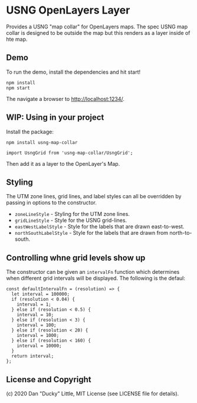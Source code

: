 # USNG OpenLayers Layer

Provides a USNG "map collar" for OpenLayers maps.
The spec USNG map collar is designed to be outside the map
but this renders as a layer inside of hte map.

## Demo

To run the demo, install the dependencies and hit start!

```
npm install
npm start
```

The navigate a browser to [http://localhost:1234/](http://localhost:1234).

## WIP: Using in your project

Install the package:

```
npm install usng-map-collar
```

```
import UsngGrid from 'usng-map-collar/UsngGrid';
```

Then add it as a layer to the OpenLayer's Map.

## Styling

The UTM zone lines, grid lines, and label styles can all be overridden by passing in
options to the constructor.

 * `zoneLineStyle` - Styling for the UTM zone lines.
 * `gridLineStyle` - Style for the USNG grid-lines.
 * `eastWestLabelStyle` - Style for the labels that are drawn east-to-west.
 * `northSouthLabelStyle` - Style for the labels that are drawn from north-to-south.

## Controlling whne grid levels show up

The constructor can be given an `intervalFn` function which determines when
different grid intervals will be displayed. The following is the defaul:

```
const defaultIntervalFn = (resolution) => {
  let interval = 100000;
  if (resolution < 0.04) {
    interval = 1;
  } else if (resolution < 0.5) {
    interval = 10;
  } else if (resolution < 3) {
    interval = 100;
  } else if (resolution < 20) {
    interval = 1000;
  } else if (resolution < 160) {
    interval = 10000;
  }
  return interval;
};
```

## License and Copyright

(c) 2020 Dan "Ducky" Little, MIT License (see LICENSE file for details).
